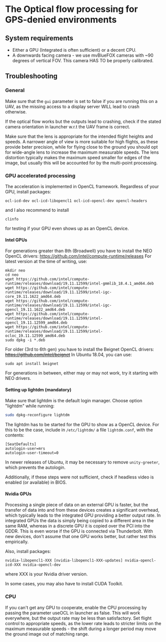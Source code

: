 # The Optical flow processing for GPS-denied environments

## System requirements
- Either a GPU (Integrated is often sufficient) or a decent CPU.
- A downwards facing camera - we use mvBlueFOX cameras with ~90 degrees of vertical FOV. This camera HAS TO be properly calibrated.

## Troubleshooting
### General
Make sure that the `gui` parameter is set to false if you are running this on a UAV, as the missing access to a display server WILL lead to crash otherwise.

If the optical flow works but the outputs lead to crashing, check if the stated camera orientation in launcher w.r.t the UAV frame is correct.

Make sure that the lens is appropriate for the intended flight heights and speeds. A narrower angle of view is more suitable for high flights, as these provide beter precision, while for flying close to the ground you should opt for wide-angle lens to increase the maximum measurable speeds.
The lens distortion typically makes the maximum speed smaller for edges of the image, but usually this will be accounted for by the multi-point processing.

### GPU accelerated processing
The acceleration is implemented in OpenCL framework. Regardless of your GPU, install packages:
```
ocl-icd-dev ocl-icd-libopencl1 ocl-icd-opencl-dev opencl-headers
```
and I also recommend to install
```
clinfo
```
for testing if your GPU even shows up as an OpenCL device.

#### Intel GPUs
For generations greater than 8th (Broadwell) you have to install the NEO OpenCL drivers:
https://github.com/intel/compute-runtime/releases
For latest version at the time of writing, use:
```
mkdir neo
cd neo
wget https://github.com/intel/compute-runtime/releases/download/19.11.12599/intel-gmmlib_18.4.1_amd64.deb
wget https://github.com/intel/compute-runtime/releases/download/19.11.12599/intel-igc-core_19.11.1622_amd64.deb
wget https://github.com/intel/compute-runtime/releases/download/19.11.12599/intel-igc-opencl_19.11.1622_amd64.deb
wget https://github.com/intel/compute-runtime/releases/download/19.11.12599/intel-opencl_19.11.12599_amd64.deb
wget https://github.com/intel/compute-runtime/releases/download/19.11.12599/intel-ocloc_19.11.12599_amd64.deb
sudo dpkg -i *.deb
```

For older (3rd to 6th gen) you have to install the Beignet OpenCL drivers:
~~https://github.com/intel/beignet~~
In Ubuntu 18.04, you can use:
```
sudo apt install beignet
```

For generations in between, either may or may not work, try it starting with NEO drivers.

#### Setting up lightdm (mandatory)

Make sure that lightdm is the default login manager. Choose option "lightdm" while running:
```bash
sudo dpkg-reconfigure lightdm
```

The lightdm has to be started for the GPU to show as a OpenCL device. For this to be the case, include in `/etc/lightdm/` a file `lightdm.conf`, with the contents:
```
[SeatDefaults]
autologin-user=mrs
autologin-user-timeout=0
```
In newer releases of Ubuntu, it may be necessary to remove `unity-greeter`, which prevents the autologin.


Additionally, if these steps were not sufficient, check if headless video is enabled (or available) in BIOS.

#### Nvidia GPUs
Processing a single piece of data on an external GPU is faster, but the transfer of data into and from these devices creates a significant overhead, which typically leads to the integrated GPU providing a better output rate.
In integrated GPUs the data is simply being copied to a different area in the same RAM, whereas in a discrete GPU it is copied over the PCI into the GDDR.
This is even worse if the GPU is connected via Thunderbolt.
With new devices, don't assume that one GPU works better, but rather test this empirically.

Also, install packages:
```
nvidia-libopencl1-XXX [nvidia-libopencl1-XXX-updates] nvidia-opencl-icd-XXX nvidia-opencl-dev
```
where XXX is your Nvidia driver version.

In some cases, you may also have to install CUDA Toolkit.


### CPU
If you can't get any GPU to cooperate, enable the CPU processing by passing the parameter useOCL in launcher as false.
This will work everywhere, but the output rate may be less than satisfactory.
Set flight control to appropriate speeds, as the lower rate leads to stricter limits on the maximum measurable speeds - the shift during a longer period may move the ground image out of matching range.

